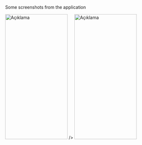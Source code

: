 Some screenshots from the application

<img src="https://github.com/MuhammetEmirErkut/Clothing-Store-App/assets/147542769/c9ef34ae-9de5-432e-942a-14503b971946" alt="Açıklama" height="400" width="200"> /></a> <img src="https://github.com/MuhammetEmirErkut/Clothing-Store-App/assets/147542769/bb2880f1-f90d-4bbb-8079-b9da09ccce1c" alt="Açıklama" height="400" width="200">

